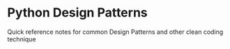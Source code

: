 # Python Design Patterns

Quick reference notes for common Design Patterns and other clean coding technique